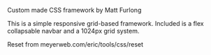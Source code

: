 Custom made CSS framework by Matt Furlong

This is a simple responsive grid-based framework. 
Included is a flex collapsable navbar and a 1024px grid system.


Reset from meyerweb.com/eric/tools/css/reset
